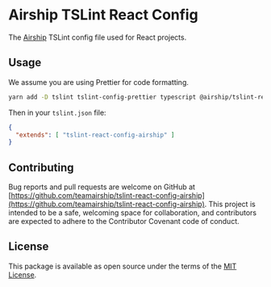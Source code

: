 # Airship TSLint React Config

The [Airship](https://teamarship.com) TSLint config file used for React projects.

## Usage

We assume you are using Prettier for code formatting.

```bash
yarn add -D tslint tslint-config-prettier typescript @airship/tslint-react-config
```

Then in your `tslint.json` file:

```json
{
  "extends": [ "tslint-react-config-airship" ]
}
```

## Contributing

Bug reports and pull requests are welcome on GitHub at [https://github.com/teamairship/tslint-react-config-airship](https://github.com/teamairship/tslint-react-config-airship). This project is intended to be a safe, welcoming space for collaboration, and contributors are expected to adhere to the Contributor Covenant code of conduct.

## License

This package is available as open source under the terms of the [MIT License](https://github.com/teamairship/tslint-react-config-airship/blob/master/LICENSE).
